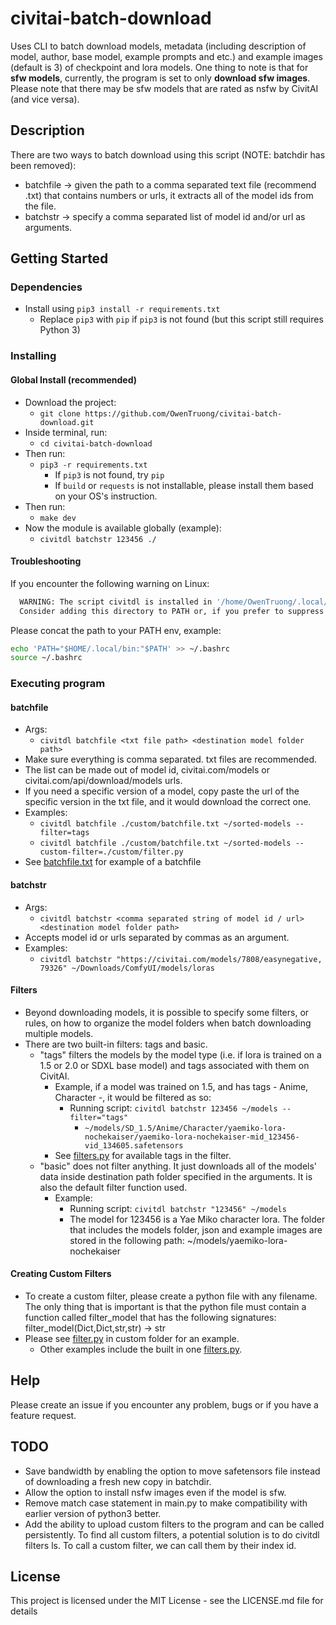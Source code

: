 # civitai-batch-download

Uses CLI to batch download models, metadata (including description of model, author, base model, example prompts and etc.) and example images (default is 3) of checkpoint and lora models. One thing to note is that for **sfw models**, currently, the program is set to only **download sfw images**. Please note that there may be sfw models that are rated as nsfw by CivitAI (and vice versa).

## Description

There are two ways to batch download using this script (NOTE: batchdir has been removed):
- batchfile -> given the path to a comma separated text file (recommend .txt) that contains numbers or urls, it extracts all of the model ids from the file.
- batchstr -> specify a comma separated list of model id and/or url as arguments.

## Getting Started

### Dependencies
* Install using `pip3 install -r requirements.txt`
  * Replace `pip3` with `pip` if `pip3` is not found (but this script still requires Python 3)


### Installing

#### Global Install (recommended)
* Download the project:
    * `git clone https://github.com/OwenTruong/civitai-batch-download.git`
* Inside terminal, run:
    * `cd civitai-batch-download`
* Then run:
    * `pip3 -r requirements.txt`
        * If `pip3` is not found, try `pip`
        * If `build` or `requests` is not installable, please install them based on your OS's instruction.
* Then run:
    * `make dev`
* Now the module is available globally (example):
    * `civitdl batchstr 123456 ./`

#### Troubleshooting

If you encounter the following warning on Linux:
```bash
  WARNING: The script civitdl is installed in '/home/OwenTruong/.local/bin' which is not on PATH.
  Consider adding this directory to PATH or, if you prefer to suppress this warning, use --no-warn-script-location.
```
Please concat the path to your PATH env, example:
```bash
echo 'PATH="$HOME/.local/bin:"$PATH' >> ~/.bashrc
source ~/.bashrc
```


### Executing program

#### batchfile 
* Args: 
    * `civitdl batchfile <txt file path> <destination model folder path>`
* Make sure everything is comma separated. txt files are recommended. 
* The list can be made out of model id, civitai.com/models or civitai.com/api/download/models urls. 
* If you need a specific version of a model, copy paste the url of the specific version in the txt file, and it would download the correct one.
* Examples:
    * `civitdl batchfile ./custom/batchfile.txt ~/sorted-models --filter=tags`
    * `civitdl batchfile ./custom/batchfile.txt ~/sorted-models --custom-filter=./custom/filter.py`
* See [batchfile.txt](./custom/batchfile.txt) for example of a batchfile


#### batchstr
* Args: 
    * `civitdl batchstr <comma separated string of model id / url> <destination model folder path>`
* Accepts model id or urls separated by commas as an argument.
* Examples:
    * `civitdl batchstr "https://civitai.com/models/7808/easynegative, 79326" ~/Downloads/ComfyUI/models/loras`

#### Filters
* Beyond downloading models, it is possible to specify some filters, or rules, on how to organize the model folders when batch downloading multiple models.
* There are two built-in filters: tags and basic.
    * "tags" filters the models by the model type (i.e. if lora is trained on a 1.5 or 2.0 or SDXL base model) and tags associated with them on CivitAI. 
        * Example, if a model was trained on 1.5, and has tags - Anime, Character -, it would be filtered as so: 
          * Running script: `civitdl batchstr 123456 ~/models --filter="tags"`
            * `~/models/SD_1.5/Anime/Character/yaemiko-lora-nochekaiser/yaemiko-lora-nochekaiser-mid_123456-vid_134605.safetensors`
        * See [filters.py](./src/civitai_batch_download/filters.py?plain=1#L13) for available tags in the filter.
    * "basic" does not filter anything. It just downloads all of the models' data inside destination path folder specified in the arguments. It is also the default filter function used.
        * Example: 
            * Running script: `civitdl batchstr "123456" ~/models`
            * The model for 123456 is a Yae Miko character lora. The folder that includes the models folder, json and example images are stored in the following path: ~/models/yaemiko-lora-nochekaiser

#### Creating Custom Filters
* To create a custom filter, please create a python file with any filename. The only thing that is important is that the python file must contain a function called filter_model that has the following signatures: filter_model(Dict,Dict,str,str) -> str
* Please see [filter.py](./custom/filter.py) in custom folder for an example.
  * Other examples include the built in one [filters.py](./src/civitai_batch_download/filters.py).



## Help

Please create an issue if you encounter any problem, bugs or if you have a feature request.

## TODO
* Save bandwidth by enabling the option to move safetensors file instead of downloading a fresh new copy in batchdir.
* Allow the option to install nsfw images even if the model is sfw.
* Remove match case statement in main.py to make compatibility with earlier version of python3 better. 
* Add the ability to upload custom filters to the program and can be called persistently. To find all custom filters, a potential solution is to do civitdl filters ls. To call a custom filter, we can call them by their index id.

## License

This project is licensed under the MIT License - see the LICENSE.md file for details
